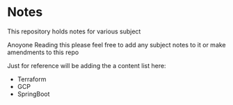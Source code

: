 # Notes
This repository holds notes for various subject 

Anoyone Reading this please feel free to add any subject notes to it or make amendments to this repo

Just for reference will be adding the a content list here:

* Terraform
* GCP
* SpringBoot
